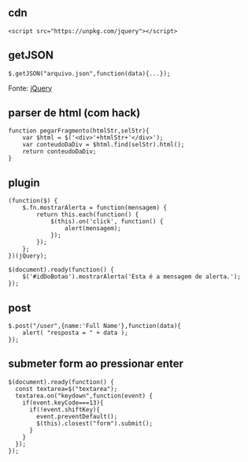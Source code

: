 ## cdn
```
<script src="https://unpkg.com/jquery"></script>
```

## getJSON
```
$.getJSON("arquivo.json",function(data){...});
```

Fonte: [jQuery](https://api.jquery.com/jQuery.getJSON)

## parser de html (com hack)

```
function pegarFragmento(htmlStr,selStr){
	var $html = $('<div>'+htmlStr+'</div>');
	var conteudoDaDiv = $html.find(selStr).html();
	return conteudoDaDiv;	
}
```

## plugin

```
(function($) {
    $.fn.mostrarAlerta = function(mensagem) {
        return this.each(function() {
            $(this).on('click', function() {
                alert(mensagem);
            });
        });
    };
})(jQuery);

$(document).ready(function() {
    $('#idDoBotao').mostrarAlerta('Esta é a mensagem de alerta.');
});
```

## post

```
$.post("/user",{name:'Full Name'},function(data){
	alert( "resposta = " + data );
});
```

## submeter form ao pressionar enter

```
$(document).ready(function() {
  const textarea=$("textarea");
  textarea.on("keydown",function(event) {
    if(event.keyCode===13){
      if(!event.shiftKey){
        event.preventDefault();
        $(this).closest("form").submit();
      }
    }
  });
});
```
